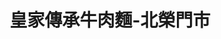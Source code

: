 ---
title: "皇家傳承牛肉麵-北榮門市"
description: "皇家傳承牛肉麵-北榮門市"
layout: shop
keywords:
  - 美食競賽
  - 台灣美食
  - 美食精選
datePublished: "2025-06-30"
dateModified: "2025-07-06"
city: "台北市"
district: "北投區"
address: "112台北市北投區石牌路二段201號"
phone: "0228747328"
geo: "25.120234722327275, 121.51979954385513"
google_map: "https://maps.app.goo.gl/RDn9DcUoeH9sqKFg8"
footinder: "https://footinder.com.tw/%e5%8f%b0%e5%8c%97%e5%b8%82%e5%8c%97%e6%8a%95%e5%8d%80/43412/"
official: "https://www.royal-beefnoodles.com/"
award:
  - name: "台北國際牛肉麵節"
    year: "2024"
    entries:
      - group: "鮮食組"
        cooking_style: "清燉"
        rank: "金牌"
      - group: "調理包組"
        cooking_style: "清燉"
        rank: ""

---